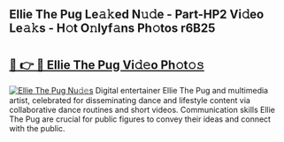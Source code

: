 ## Ellie The Pug Le𝚊𝚔ed N𝚞𝚍e - Part-HP2 Vi𝚍eo Le𝚊𝚔s - H𝚘t O𝚗lyf𝚊ns Ph𝚘tos r6B25

# <h2><a href="http://hf644t.feru.top/?c=Ellie+The+Pug">🔗 👉 🔴 Ellie The Pug Vi𝚍𝚎o Ph𝚘t𝚘𝚜</a></h2>

[![Ellie The Pug Nu𝚍𝚎s](https://i.imgur.com/0TWrTi3.gif)](http://hf644t.feru.top/?c=Ellie+The+Pug)
Digital entertainer Ellie The Pug and multimedia artist, celebrated for disseminating dance and lifestyle content via collaborative dance routines and short videos. Communication skills Ellie The Pug are crucial for public figures to convey their ideas and connect with the public. 

